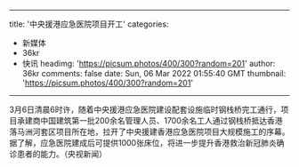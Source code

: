
---
title: '中央援港应急医院项目开工'
categories: 
 - 新媒体
 - 36kr
 - 快讯
headimg: 'https://picsum.photos/400/300?random=201'
author: 36kr
comments: false
date: Sun, 06 Mar 2022 01:55:40 GMT
thumbnail: 'https://picsum.photos/400/300?random=201'
---

<div>   
3月6日清晨6时许，随着中央援港应急医院建设配套设施临时钢栈桥完工通行，项目承建商中国建筑第一批200余名管理人员、1700余名工人通过钢栈桥抵达香港落马洲河套区项目所在地，拉开了中央援建香港应急医院项目大规模施工的序幕。据了解，应急医院建成后可提供1000张床位，将进一步提升香港救治新冠肺炎确诊患者的能力。（央视新闻）  
</div>
            